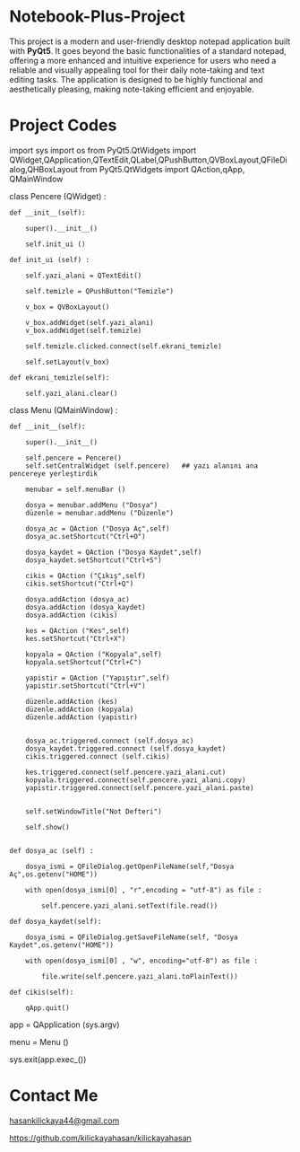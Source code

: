 # Notebook-Plus-Project

This project is a modern and user-friendly desktop notepad application built with **PyQt5**. It goes beyond the basic functionalities of a standard notepad, offering a more enhanced and intuitive experience for users who need a reliable and visually appealing tool for their daily note-taking and text editing tasks. The application is designed to be highly functional and aesthetically pleasing, making note-taking efficient and enjoyable.

# Project Codes

import sys
import os
from PyQt5.QtWidgets import QWidget,QApplication,QTextEdit,QLabel,QPushButton,QVBoxLayout,QFileDialog,QHBoxLayout
from PyQt5.QtWidgets import QAction,qApp, QMainWindow

class Pencere (QWidget) :

    def __init__(self):

        super().__init__()

        self.init_ui ()

    def init_ui (self) :

        self.yazi_alani = QTextEdit()

        self.temizle = QPushButton("Temizle")

        v_box = QVBoxLayout()

        v_box.addWidget(self.yazi_alani)
        v_box.addWidget(self.temizle)

        self.temizle.clicked.connect(self.ekrani_temizle)

        self.setLayout(v_box)

    def ekrani_temizle(self):

        self.yazi_alani.clear()


class Menu (QMainWindow) :

    def __init__(self):

        super().__init__()

        self.pencere = Pencere()
        self.setCentralWidget (self.pencere)   ## yazı alanını ana pencereye yerleştirdik

        menubar = self.menuBar ()

        dosya = menubar.addMenu ("Dosya")
        düzenle = menubar.addMenu ("Düzenle")

        dosya_ac = QAction ("Dosya Aç",self)
        dosya_ac.setShortcut("Ctrl+O")

        dosya_kaydet = QAction ("Dosya Kaydet",self)
        dosya_kaydet.setShortcut("Ctrl+S")

        cikis = QAction ("Çıkış",self)
        cikis.setShortcut("Ctrl+Q")

        dosya.addAction (dosya_ac)
        dosya.addAction (dosya_kaydet)
        dosya.addAction (cikis)

        kes = QAction ("Kes",self)
        kes.setShortcut("Ctrl+X")

        kopyala = QAction ("Kopyala",self)
        kopyala.setShortcut("Ctrl+C")

        yapistir = QAction ("Yapıştır",self)
        yapistir.setShortcut("Ctrl+V")

        düzenle.addAction (kes)
        düzenle.addAction (kopyala)
        düzenle.addAction (yapistir)


        dosya_ac.triggered.connect (self.dosya_ac)
        dosya_kaydet.triggered.connect (self.dosya_kaydet)
        cikis.triggered.connect (self.cikis)

        kes.triggered.connect(self.pencere.yazi_alani.cut)
        kopyala.triggered.connect(self.pencere.yazi_alani.copy)
        yapistir.triggered.connect(self.pencere.yazi_alani.paste)


        self.setWindowTitle("Not Defteri")

        self.show()


    def dosya_ac (self) :

        dosya_ismi = QFileDialog.getOpenFileName(self,"Dosya Aç",os.getenv("HOME"))

        with open(dosya_ismi[0] , "r",encoding = "utf-8") as file :

            self.pencere.yazi_alani.setText(file.read())

    def dosya_kaydet(self):

        dosya_ismi = QFileDialog.getSaveFileName(self, "Dosya Kaydet",os.getenv("HOME"))

        with open(dosya_ismi[0] , "w", encoding="utf-8") as file :

            file.write(self.pencere.yazi_alani.toPlainText())

    def cikis(self):

        qApp.quit()



app = QApplication (sys.argv)

menu = Menu ()

sys.exit(app.exec_())


# Contact Me

hasankilickaya44@gmail.com

https://github.com/kilickayahasan/kilickayahasan

